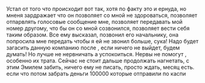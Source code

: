 
Устал от того что происходит вот так, хотя по факту это и ернуда, но мненя зардражает что он позволяет со мной не здороваться, позволяет отпарвлять голосовые сообщение мне, позволяет передавать мой номер другому, что бы он со мной созвонился, позволяет вести себя таким образом. Все ему высказал, позвонил его начальнику, она попросила мне передать чтобы я ей не звонил больше, сука! Надо будет загасить данную компанию после , если ничего не выйдет, будем думать! 
Но лучше не нервничать а успокоиться. Нервы не помогут , особенно их трата. Сейчас не стоит дальше продолжать нагнетать, с этим Эмилем забить, ничего ему не писать, просто ждать, месяц есть. если что потом забрать деньги 100000 которые отправили по каспи
